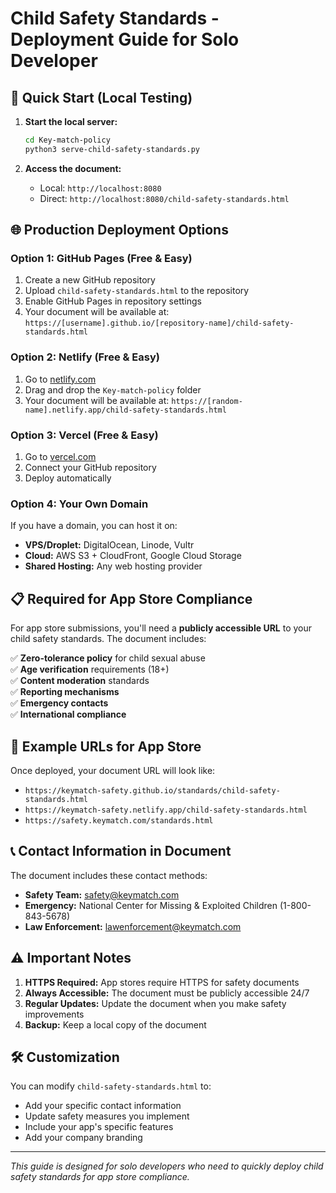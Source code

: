 # Child Safety Standards - Deployment Guide for Solo Developer

## 🚀 Quick Start (Local Testing)

1. **Start the local server:**
   ```bash
   cd Key-match-policy
   python3 serve-child-safety-standards.py
   ```

2. **Access the document:**
   - Local: `http://localhost:8080`
   - Direct: `http://localhost:8080/child-safety-standards.html`

## 🌐 Production Deployment Options

### Option 1: GitHub Pages (Free & Easy)
1. Create a new GitHub repository
2. Upload `child-safety-standards.html` to the repository
3. Enable GitHub Pages in repository settings
4. Your document will be available at: `https://[username].github.io/[repository-name]/child-safety-standards.html`

### Option 2: Netlify (Free & Easy)
1. Go to [netlify.com](https://netlify.com)
2. Drag and drop the `Key-match-policy` folder
3. Your document will be available at: `https://[random-name].netlify.app/child-safety-standards.html`

### Option 3: Vercel (Free & Easy)
1. Go to [vercel.com](https://vercel.com)
2. Connect your GitHub repository
3. Deploy automatically

### Option 4: Your Own Domain
If you have a domain, you can host it on:
- **VPS/Droplet:** DigitalOcean, Linode, Vultr
- **Cloud:** AWS S3 + CloudFront, Google Cloud Storage
- **Shared Hosting:** Any web hosting provider

## 📋 Required for App Store Compliance

For app store submissions, you'll need a **publicly accessible URL** to your child safety standards. The document includes:

✅ **Zero-tolerance policy** for child sexual abuse  
✅ **Age verification** requirements (18+)  
✅ **Content moderation** standards  
✅ **Reporting mechanisms**  
✅ **Emergency contacts**  
✅ **International compliance**  

## 🔗 Example URLs for App Store

Once deployed, your document URL will look like:
- `https://keymatch-safety.github.io/standards/child-safety-standards.html`
- `https://keymatch-safety.netlify.app/child-safety-standards.html`
- `https://safety.keymatch.com/standards.html`

## 📞 Contact Information in Document

The document includes these contact methods:
- **Safety Team:** safety@keymatch.com
- **Emergency:** National Center for Missing & Exploited Children (1-800-843-5678)
- **Law Enforcement:** lawenforcement@keymatch.com

## ⚠️ Important Notes

1. **HTTPS Required:** App stores require HTTPS for safety documents
2. **Always Accessible:** The document must be publicly accessible 24/7
3. **Regular Updates:** Update the document when you make safety improvements
4. **Backup:** Keep a local copy of the document

## 🛠️ Customization

You can modify `child-safety-standards.html` to:
- Add your specific contact information
- Update safety measures you implement
- Include your app's specific features
- Add your company branding

---

*This guide is designed for solo developers who need to quickly deploy child safety standards for app store compliance.* 